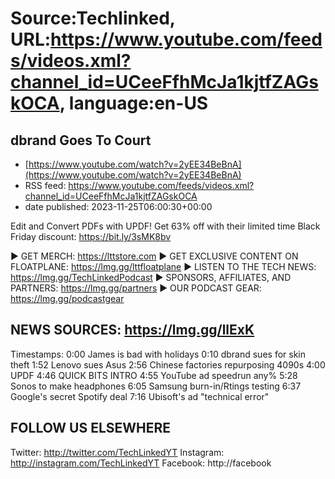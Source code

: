 # Source:Techlinked, URL:https://www.youtube.com/feeds/videos.xml?channel_id=UCeeFfhMcJa1kjtfZAGskOCA, language:en-US

## dbrand Goes To Court
 - [https://www.youtube.com/watch?v=2yEE34BeBnA](https://www.youtube.com/watch?v=2yEE34BeBnA)
 - RSS feed: https://www.youtube.com/feeds/videos.xml?channel_id=UCeeFfhMcJa1kjtfZAGskOCA
 - date published: 2023-11-25T06:00:30+00:00

Edit and Convert PDFs with UPDF! Get 63% off with their limited time Black Friday discount: https://bit.ly/3sMK8bv

► GET MERCH: https://lttstore.com
► GET EXCLUSIVE CONTENT ON FLOATPLANE: https://lmg.gg/lttfloatplane
► LISTEN TO THE TECH NEWS: https://lmg.gg/TechLinkedPodcast
► SPONSORS, AFFILIATES, AND PARTNERS: https://lmg.gg/partners
► OUR PODCAST GEAR: https://lmg.gg/podcastgear

NEWS SOURCES: https://lmg.gg/llExK
---------------------------------------------------
Timestamps:
0:00 James is bad with holidays
0:10 dbrand sues for skin theft
1:52 Lenovo sues Asus
2:56 Chinese factories repurposing 4090s
4:00 UPDF
4:46 QUICK BITS INTRO
4:55 YouTube ad speedrun any%
5:28 Sonos to make headphones
6:05 Samsung burn-in/Rtings testing
6:37 Google's secret Spotify deal
7:16 Ubisoft's ad "technical error"

FOLLOW US ELSEWHERE
---------------------------------------------------  
Twitter: http://twitter.com/TechLinkedYT
Instagram: http://instagram.com/TechLinkedYT
Facebook: http://facebook

